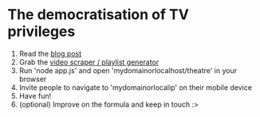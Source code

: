 The democratisation of TV privileges
====================================

1. Read the [blog post](http://bloomingbridges.github.com/Sammelsurium/the-democratisation-of-tv-privileges/)
2. Grab the [video scraper / playlist generator](https://github.com/li22ie/uni-dotp)
3. Run 'node app.js' and open 'mydomainorlocalhost/theatre' in your browser
4. Invite people to navigate to 'mydomainorlocalip' on their mobile device
5. Have fun!
6. (optional) Improve on the formula and keep in touch :>